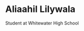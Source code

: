 <!DOCTYPE html>
<html>
<body>
<h1>Aliaahil Lilywala</h1>
<p> Student at Whitewater High School</p>
</body>
</html>
